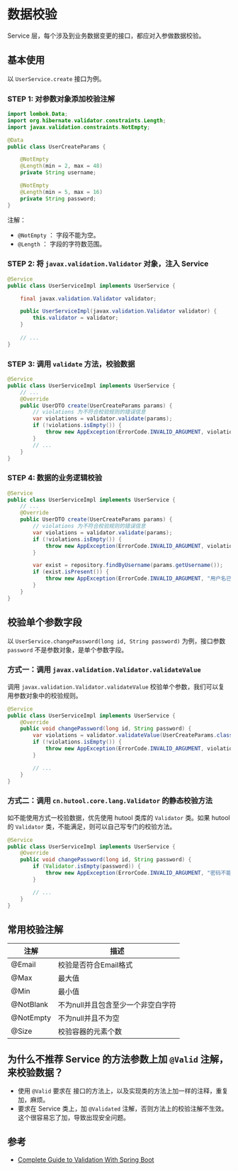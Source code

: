 # 数据校验

Service 层，每个涉及到业务数据变更的接口，都应对入参做数据校验。

## 基本使用

以 `UserService.create` 接口为例。

### STEP 1: 对参数对象添加校验注解

```java {8-9,12,13}
import lombok.Data;
import org.hibernate.validator.constraints.Length;
import javax.validation.constraints.NotEmpty;

@Data
public class UserCreateParams {

    @NotEmpty
    @Length(min = 2, max = 48)
    private String username;

    @NotEmpty
    @Length(min = 5, max = 16)
    private String password;
}
```

注解：
* `@NotEmpty` ： 字段不能为空。
* `@Length` ： 字段的字符数范围。


### STEP 2: 将 `javax.validation.Validator` 对象，注入 Service

```java {6-8}
@Service
public class UserServiceImpl implements UserService {

    final javax.validation.Validator validator;

    public UserServiceImpl(javax.validation.Validator validator) {
        this.validator = validator;
    }
    
    // ...
}
```

### STEP 3: 调用 `validate` 方法，校验数据

```java {6-10}
@Service
public class UserServiceImpl implements UserService {
    // ...
    @Override
    public UserDTO create(UserCreateParams params) {
        // violations 为不符合校验规则的错误信息
        var violations = validator.validate(params);
        if (!violations.isEmpty()) {
            throw new AppException(ErrorCode.INVALID_ARGUMENT, violations);
        }
        // ...
    }
}
```

### STEP 4: 数据的业务逻辑校验

```java {12-15}
@Service
public class UserServiceImpl implements UserService {
    // ...
    @Override
    public UserDTO create(UserCreateParams params) {
        // violations 为不符合校验规则的错误信息
        var violations = validator.validate(params);
        if (!violations.isEmpty()) {
            throw new AppException(ErrorCode.INVALID_ARGUMENT, violations);
        }

        var exist = repository.findByUsername(params.getUsername());
        if (exist.isPresent()) {
            throw new AppException(ErrorCode.INVALID_ARGUMENT, "用户名已存在");
        }
    }
}
```

## 校验单个参数字段

以 `UserService.changePassword(long id, String password)` 为例，接口参数 `password` 不是参数对象，是单个参数字段。

### 方式一：调用 `javax.validation.Validator.validateValue`

调用 `javax.validation.Validator.validateValue` 校验单个参数，我们可以复用参数对象中的校验规则。

```java {5-8}
@Service
public class UserServiceImpl implements UserService {
    @Override
    public void changePassword(long id, String password) {
        var violations = validator.validateValue(UserCreateParams.class, "password", password);
        if (!violations.isEmpty()) {
            throw new AppException(ErrorCode.INVALID_ARGUMENT, violations);
        }

        // ...
    }
}
```

### 方式二：调用 `cn.hutool.core.lang.Validator` 的静态校验方法

如不能使用方式一校验数据，优先使用 hutool 类库的 `Validator` 类。如果 hutool 的 `Validator` 类，不能满足，则可以自己写专门的校验方法。

```java {5-7}
@Service
public class UserServiceImpl implements UserService {
    @Override
    public void changePassword(long id, String password) {
        if (Validator.isEmpty(password)) {
            throw new AppException(ErrorCode.INVALID_ARGUMENT, "密码不能为空");
        }

        // ...
    }
}
```

## 常用校验注解

| 注解 | 描述 |
|------|--------|
| @Email | 校验是否符合Email格式 |
| @Max | 最大值 |
| @Min | 最小值 |
| @NotBlank | 不为null并且包含至少一个非空白字符 |
| @NotEmpty | 不为null并且不为空 |
| @Size | 校验容器的元素个数 |

## 为什么不推荐 Service 的方法参数上加 `@Valid` 注解，来校验数据？

* 使用 `@Valid` 要求在 接口的方法上，以及实现类的方法上加一样的注释，重复加，麻烦。
* 要求在 Service 类上，加 `@Validated` 注解，否则方法上的校验注解不生效。这个很容易忘了加，导致出现安全问题。

## 参考

* [Complete Guide to Validation With Spring Boot](https://reflectoring.io/bean-validation-with-spring-boot/)
